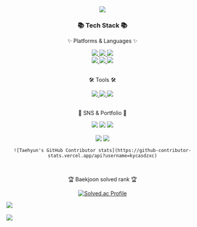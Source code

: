 <div align=center>
	<img src="https://capsule-render.vercel.app/api?type=waving&color=auto&height=200&section=header&text=SpringBoot!&fontSize=90" />	
</div>
<div align=center>
	<h3>📚 Tech Stack 📚</h3>
	<p>✨ Platforms & Languages ✨</p>
	<a href="https://namu.wiki/w/Spring(%ED%94%84%EB%A0%88%EC%9E%84%EC%9B%8C%ED%81%AC)">
	  <img src="https://img.shields.io/badge/spring-6DB33F?style=flat&logo=Spring&logoColor=white"/>
	</a>
	<a href="https://namu.wiki/w/Java">
	  <img src="https://img.shields.io/badge/Java-007396?style=flat&logo=Conda-Forge&logoColor=white"/>
	</a>
	<a href="https://namu.wiki/w/%EC%98%A4%EB%9D%BC%ED%81%B4%20%EB%8D%B0%EC%9D%B4%ED%84%B0%EB%B2%A0%EC%9D%B4%EC%8A%A4">
	  <img src="https://img.shields.io/badge/Oracle%20SQL-F80000?style=flat&logo=Oracle&logoColor=white" />
	</a>
	<br>
	<a href="https://namu.wiki/w/HTML5">
	  <img src="https://img.shields.io/badge/HTML5-E34F26?style=flat&logo=HTML5&logoColor=white" />
	</a>
	<a href="https://namu.wiki/w/CSS">
	  <img src="https://img.shields.io/badge/CSS3-1572B6?style=flat&logo=CSS3&logoColor=white" />
	</a>
	<a href="https://namu.wiki/w/JavaScript">
	  <img src="https://img.shields.io/badge/JavaScript-F7DF1E?style=flat&logo=JavaScript&logoColor=white" />
	</a>
	<br>
	<br>
	<p>🛠 Tools 🛠</p>
	<a href="https://github.com/">
	  <img src="https://img.shields.io/badge/GitHub-181717?style=flat&logo=GitHub&logoColor=white"/>
	</a>
	<a href="https://www.eclipse.org/downloads/">
	  <img src="https://img.shields.io/badge/Eclipse%20IDE-2C2255?style=flat&logo=EclipseIDE&logoColor=white" />
	</a>
	<a href="https://www.oracle.com/database/sqldeveloper/technologies/download/">
	  <img src="https://img.shields.io/badge/SqlDeveloper-809CC9?style=flat&logo=Oracle&logoColor=white" />
	</a>
	<br>
	<br>
	<p>🎨 SNS & Portfolio 🎨</p>
	<a href="#"><img src="https://img.shields.io/badge/Portfolio-FF3633?style=flat&logo=Micro.blog&logoColor=white" /></a>
	<a href="mailto:2001february@mokpo.ac.kr"><img src="https://img.shields.io/badge/Mail-30B980?style=flat&logo=Gmail&logoColor=white" /></a>
	<a href="https://gentle-snowboard-1c6.notion.site/Yermi-5e8c65dba4df4ab09e83665cf2ee001d">
	<img src="https://img.shields.io/badge/Notion-000000?style=flat&logo=Notion&logoColor=white" />
	</a>
	<br>
	<br>
	<img src="https://github-readme-stats.vercel.app/api/top-langs/?username=kycasdzxc&layout=compact">
	<img src="https://github-readme-stats.vercel.app/api?username=kycasdzxc&show_icons=true">

	![Taehyun's GitHub Contributor stats](https://github-contributor-stats.vercel.app/api?username=kycasdzxc)

<br>
<p>🏆 Baekjoon solved rank 🏆</p>
	
[![Solved.ac Profile](http://mazassumnida.wtf/api/v2/generate_badge?boj=kycasdzxc)](https://solved.ac/kycasdzxc)
</div>

<img src="https://github-readme-stats.vercel.app/api/top-langs/?username=hun&layout=compact"><br><br>
<img src="https://github-readme-stats.vercel.app/api?username=hun&show_icons=true">
